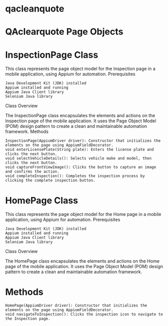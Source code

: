 # qacleanquote
# QAclearquote Page Objects
# InspectionPage Class

This class represents the page object model for the Inspection page in a mobile application, using Appium for automation.
Prerequisites

    Java Development Kit (JDK) installed
    Appium installed and running
    Appium Java Client library
    Selenium Java library

Class Overview

The InspectionPage class encapsulates the elements and actions on the Inspection page of the mobile application. It uses the Page Object Model (POM) design pattern to create a clean and maintainable automation framework.
Methods

    InspectionPage(AppiumDriver driver): Constructor that initializes the elements on the page using AppiumFieldDecorator.
    void enterLicensePlate(String plate): Enters the license plate and clicks the next button.
    void selectVehicleDetails(): Selects vehicle make and model, then clicks the next button.
    void captureFrontViewImage(): Clicks the button to capture an image and confirms the action.
    void completeInspection(): Completes the inspection process by clicking the complete inspection button.
# HomePage Class

This class represents the page object model for the Home page in a mobile application, using Appium for automation.
Prerequisites

    Java Development Kit (JDK) installed
    Appium installed and running
    Appium Java Client library
    Selenium Java library

Class Overview

The HomePage class encapsulates the elements and actions on the Home page of the mobile application. It uses the Page Object Model (POM) design pattern to create a clean and maintainable automation framework.
# Methods

    HomePage(AppiumDriver driver): Constructor that initializes the elements on the page using AppiumFieldDecorator.
    void navigateToInspection(): Clicks the inspection icon to navigate to the Inspection page.
